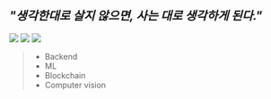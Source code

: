 <!--
**ruhz3/ruhz3** is a ✨ _special_ ✨ repository because its `README.md` (this file) appears on your GitHub profile.

Here are some ideas to get you started:

- 🔭 I’m currently working on ...
- 🌱 I’m currently learning ...
- 👯 I’m looking to collaborate on ...
- 🤔 I’m looking for help with ...
- 💬 Ask me about ...
- 📫 How to reach me: ...
- 😄 Pronouns: ...
- ⚡ Fun fact: ...
-->



## ___"생각한대로 살지 않으면, 사는 대로 생각하게 된다."<br>___
<a href="https://judicious-carrot-2a3.notion.site/Portfolio-3499a7bc37b2422889336a19493c1710" target="_blank"><img src="https://img.shields.io/badge/Portfolio-5D5D5D?style=flat&logo=Notion&logoColor=FFFFFF"/></a>
<a href="https://hhlab.tistory.com/" target="_blank"><img src="https://img.shields.io/badge/hhlab-orange?style=flat&logo=Bloglovin&logoColor=FFFFFF"/></a>
<a href="https://instagram.com/ruuu_hz/" target="_blank"><img src="https://img.shields.io/badge/ruuu_hz-E4405F?style=flat&logo=Instagram&logoColor=FFFFFF"/></a>

> * Backend
> * ML
> * Blockchain
> * Computer vision
